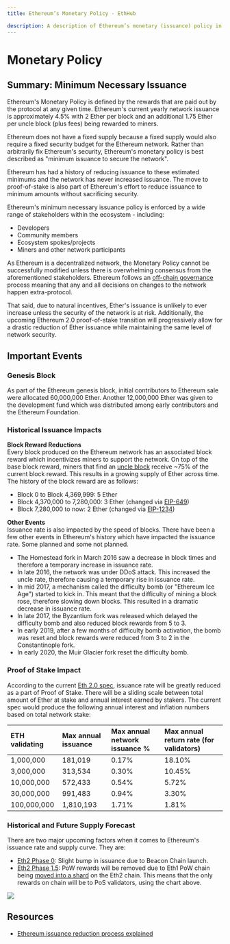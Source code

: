 ```yaml
---
title: Ethereum’s Monetary Policy - EthHub

description: A description of Ethereum’s monetary (issuance) policy in the past, present and future.
---
```


# Monetary Policy

## Summary: Minimum Necessary Issuance

Ethereum's Monetary Policy is defined by the rewards that are paid out by the protocol at any given time. Ethereum's current yearly network issuance is approximately 4.5% with 2 Ether per block and an additional 1.75 Ether per uncle block \(plus fees\) being rewarded to miners.

Ethereum does not have a fixed supply because a fixed supply would also require a fixed security budget for the Ethereum network. Rather than arbitrarily fix Ethereum's security, Ethereum's monetary policy is best described as "minimum issuance to secure the network". 

Ethereum has had a history of reducing issuance to these estimated minimums and the network has never increased issuance. The move to proof-of-stake is also part of Ethereum's effort to reduce issuance to minimum amounts without sacrificing security. 

Ethereum's minimum necessary issuance policy is enforced by a wide range of stakeholders within the ecosystem - including:

* Developers
* Community members
* Ecosystem spokes/projects
* Miners and other network participants

As Ethereum is a decentralized network, the Monetary Policy cannot be successfully modified unless there is overwhelming consensus from the aforementioned stakeholders. Ethereum follows an [off-chain governance](governance.md) process meaning that any and all decisions on changes to the network happen extra-protocol.

That said, due to natural incentives, Ether's issuance is unlikely to ever increase unless the security of the network is at risk. Additionally, the upcoming Ethereum 2.0 proof-of-stake transition will progressively allow for a drastic reduction of Ether issuance while maintaining the same level of network security.

## Important Events

### Genesis Block

As part of the Ethereum genesis block, initial contributors to Ethereum sale were allocated 60,000,000 Ether. Another 12,000,000 Ether was given to the development fund which was distributed among early contributors and the Ethereum Foundation.

### Historical Issuance Impacts

**Block Reward Reductions**  
Every block produced on the Ethereum network has an associated block reward which incentivizes miners to support the network. On top of the base block reward, miners that find an [uncle block](../using-ethereum/mining.md) receive ~75% of the current block reward. This results in a growing supply of Ether across time. The history of the block reward are as follows:

* Block 0 to Block 4,369,999: 5 Ether
* Block 4,370,000 to 7,280,000: 3 Ether \(changed via [EIP-649](https://github.com/ethereum/EIPs/blob/master/EIPS/eip-649.md)\)
* Block 7,280,000 to now: 2 Ether \(changed via [EIP-1234](https://github.com/ethereum/EIPs/blob/master/EIPS/eip-1234.md)\)

**Other Events**  
Issuance rate is also impacted by the speed of blocks. There have been a few other events in Ethereum's history which have impacted the issuance rate. Some planned and some not planned.

* The Homestead fork in March 2016 saw a decrease in block times and therefore a temporary increase in issuance rate.
* In late 2016, the network was under DDoS attack. This increased the uncle rate, therefore causing a temporary rise in issuance rate.
* In mid 2017, a mechanism called the difficulty bomb \(or "Ethereum Ice Age"\) started to kick in. This meant that the difficulty of mining a block rose, therefore slowing down blocks. This resulted in a dramatic decrease in issuance rate.
* In late 2017, the Byzantium fork was released which delayed the difficulty bomb and also reduced block rewards from 5 to 3.
* In early 2019, after a few months of difficulty bomb activation, the bomb was reset and block rewards were reduced from 3 to 2 in the Constantinople fork.
* In early 2020, the Muir Glacier fork reset the difficulty bomb.

### Proof of Stake Impact

According to the current [Eth 2.0 spec](https://github.com/ethereum/eth2.0-specs), issuance rate will be greatly reduced as a part of Proof of Stake. There will be a sliding scale between total amount of Ether at stake and annual interest earned by stakers. The current spec would produce the following annual interest and inflation numbers based on total network stake:

| ETH validating | Max annual issuance | Max annual network issuance % | Max annual return rate  (for validators) |
| :--- | :--- | :--- | :--- |
| 1,000,000 | 181,019 | 0.17% | 18.10% |
| 3,000,000 | 313,534 | 0.30% | 10.45% |
| 10,000,000 | 572,433 | 0.54% | 5.72% |
| 30,000,000 | 991,483 | 0.94% | 3.30% |
| 100,000,000 | 1,810,193 | 1.71% | 1.81% |

### Historical and Future Supply Forecast

There are two major upcoming factors when it comes to Ethereum's issuance rate and supply curve. They are:

* [Eth2 Phase 0](https://github.com/ethereum/eth2.0-specs/tree/dev/specs/phase0): Slight bump in issuance due to Beacon Chain launch.
* [Eth2 Phase 1.5](https://github.com/ethereum/eth2.0-specs/tree/dev/specs/phase1): PoW rewards will be removed due to Eth1 PoW chain being [moved into a shard](https://docs.ethhub.io/ethereum-roadmap/ethereum-2.0/eth-1.0-to-2.0-migration/#new-proposal) on the Eth2 chain. This means that the only rewards on chain will be to PoS validators, using the chart above.

![](/assets/images/issuance_graph.png)

## Resources
* [Ethereum issuance reduction process explained](https://twitter.com/sassal0x/status/1086023932514189312)

